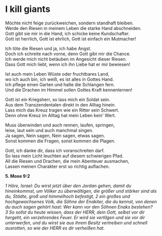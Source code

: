 # I kill giants

Möchte nicht feige zurückweichen, sondern standhaft bleiben.<br>
Werde den Riesen in meinem Leben die starke Hand abschneiden.<br>
Gott gibt sie mir in die Hand, ich schicke keine Kundschafter.<br>
Gott ist herrlich, Gott ist ehrlich, Gott ist einfach ein Mutmacher!

Ich töte die Riesen und ja, ich habe Angst.<br>
Doch ich schreite nach vorne, denn Gott gibt mir die Chance.<br>
Ich werde mich nicht betäuben im Angesicht dieser Riesen.<br>
Dass Gott mich liebt, wenn ich ihn Liebe hat er mir bewiesen!

Ist auch mein Leben Wüste oder fruchtbares Land,<br>
wo ich auch bin, ich weiß, es ist alles in Gottes Hand.<br>
Ich pflege einen Garten und halte die Schlangen fern.<br>
Und die Drachen im Himmel sollen Gottes Kraft kennenlernen!

Gott ist ein Kriegsherr, so lass mich ein Soldat sein.<br>
Aus dem Transzendentalen direkt in den Alltag hinein.<br>
Lass mich das Kreuz tragen wie ein Ritter sein Schwert.<br>
Denn ohne Kreuz im Alltag hat mein Leben kein' Wert.

Muss überwinden und auch rennen, laufen, springen,<br>
leise, laut sein und auch manchmal singen.<br>
Ja sagen, Nein sagen, Nein sagen, etwas sagen.<br>
Sonst kommen die Fragen, sonst kommen die Plagen.

Gott, ich danke dir, dass ich voranschreiten darf.<br>
So lass mein Licht leuchten auf diesem schwierigen Pfad.<br>
All die Riesen und Drachen, die mein Abenteuer ausmachen,<br>
Lassen meinen Charakter erst so richtig auflachen.

**5. Mose 9:2**

_1 Höre, Israel: Du wirst jetzt über den Jordan gehen, damit du hineinkommst, um Völker zu überwältigen, die größer und stärker sind als du, Städte, groß und himmelhoch befestigt, 2 ein großes und hochgewachsenes Volk, die Söhne der Enakiter, die du kennst, von denen du auch sagen gehört hast: Wer kann vor den Söhnen Enaks bestehen? 3 So sollst du heute wissen, dass der HERR, dein Gott, selbst vor dir hergeht, ein verzehrendes Feuer. Er wird sie vertilgen und sie vor dir unterwerfen, und du wirst sie aus ihrem Besitz vertreiben und schnell ausrotten, so wie der HERR es dir verheißen hat._